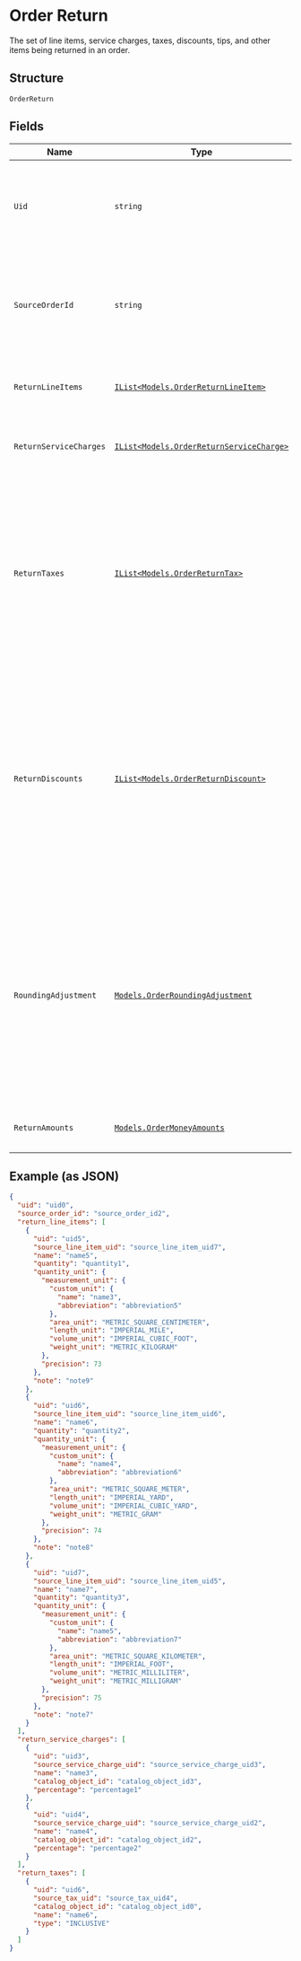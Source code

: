 
# Order Return

The set of line items, service charges, taxes, discounts, tips, and other items being returned in an order.

## Structure

`OrderReturn`

## Fields

| Name | Type | Tags | Description |
|  --- | --- | --- | --- |
| `Uid` | `string` | Optional | A unique ID that identifies the return only within this order.<br>**Constraints**: *Maximum Length*: `60` |
| `SourceOrderId` | `string` | Optional | An order that contains the original sale of these return line items. This is unset<br>for unlinked returns. |
| `ReturnLineItems` | [`IList<Models.OrderReturnLineItem>`](/doc/models/order-return-line-item.md) | Optional | A collection of line items that are being returned. |
| `ReturnServiceCharges` | [`IList<Models.OrderReturnServiceCharge>`](/doc/models/order-return-service-charge.md) | Optional | A collection of service charges that are being returned. |
| `ReturnTaxes` | [`IList<Models.OrderReturnTax>`](/doc/models/order-return-tax.md) | Optional | A collection of references to taxes being returned for an order, including the total<br>applied tax amount to be returned. The taxes must reference a top-level tax ID from the source<br>order. |
| `ReturnDiscounts` | [`IList<Models.OrderReturnDiscount>`](/doc/models/order-return-discount.md) | Optional | A collection of references to discounts being returned for an order, including the total<br>applied discount amount to be returned. The discounts must reference a top-level discount ID<br>from the source order. |
| `RoundingAdjustment` | [`Models.OrderRoundingAdjustment`](/doc/models/order-rounding-adjustment.md) | Optional | A rounding adjustment of the money being returned. Commonly used to apply cash rounding<br>when the minimum unit of the account is smaller than the lowest physical denomination of the currency. |
| `ReturnAmounts` | [`Models.OrderMoneyAmounts`](/doc/models/order-money-amounts.md) | Optional | A collection of various money amounts. |

## Example (as JSON)

```json
{
  "uid": "uid0",
  "source_order_id": "source_order_id2",
  "return_line_items": [
    {
      "uid": "uid5",
      "source_line_item_uid": "source_line_item_uid7",
      "name": "name5",
      "quantity": "quantity1",
      "quantity_unit": {
        "measurement_unit": {
          "custom_unit": {
            "name": "name3",
            "abbreviation": "abbreviation5"
          },
          "area_unit": "METRIC_SQUARE_CENTIMETER",
          "length_unit": "IMPERIAL_MILE",
          "volume_unit": "IMPERIAL_CUBIC_FOOT",
          "weight_unit": "METRIC_KILOGRAM"
        },
        "precision": 73
      },
      "note": "note9"
    },
    {
      "uid": "uid6",
      "source_line_item_uid": "source_line_item_uid6",
      "name": "name6",
      "quantity": "quantity2",
      "quantity_unit": {
        "measurement_unit": {
          "custom_unit": {
            "name": "name4",
            "abbreviation": "abbreviation6"
          },
          "area_unit": "METRIC_SQUARE_METER",
          "length_unit": "IMPERIAL_YARD",
          "volume_unit": "IMPERIAL_CUBIC_YARD",
          "weight_unit": "METRIC_GRAM"
        },
        "precision": 74
      },
      "note": "note8"
    },
    {
      "uid": "uid7",
      "source_line_item_uid": "source_line_item_uid5",
      "name": "name7",
      "quantity": "quantity3",
      "quantity_unit": {
        "measurement_unit": {
          "custom_unit": {
            "name": "name5",
            "abbreviation": "abbreviation7"
          },
          "area_unit": "METRIC_SQUARE_KILOMETER",
          "length_unit": "IMPERIAL_FOOT",
          "volume_unit": "METRIC_MILLILITER",
          "weight_unit": "METRIC_MILLIGRAM"
        },
        "precision": 75
      },
      "note": "note7"
    }
  ],
  "return_service_charges": [
    {
      "uid": "uid3",
      "source_service_charge_uid": "source_service_charge_uid3",
      "name": "name3",
      "catalog_object_id": "catalog_object_id3",
      "percentage": "percentage1"
    },
    {
      "uid": "uid4",
      "source_service_charge_uid": "source_service_charge_uid2",
      "name": "name4",
      "catalog_object_id": "catalog_object_id2",
      "percentage": "percentage2"
    }
  ],
  "return_taxes": [
    {
      "uid": "uid6",
      "source_tax_uid": "source_tax_uid4",
      "catalog_object_id": "catalog_object_id0",
      "name": "name6",
      "type": "INCLUSIVE"
    }
  ]
}
```


